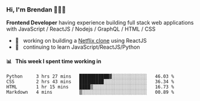### Hi, I'm Brendan 👨🏻‍💻

<b>Frontend Developer</b> having experience building full stack web applications with JavaScript / ReactJS / Nodejs / GraphQL / HTML / CSS</p>

 - 🚀 	&nbsp; working on building a [Netflix clone](https://github.com/brendantfinn/netflix-clone) using ReactJS
 - 🌱 	&nbsp; continuing to learn JavaScript/ReactJS/Python

 
 
#### 📊 	&nbsp; This week I spent time working in
<!--START_SECTION:waka-->
```text
Python     3 hrs 27 mins   ███████████▓░░░░░░░░░░░░░   46.03 % 
CSS        2 hrs 43 mins   █████████░░░░░░░░░░░░░░░░   36.34 % 
HTML       1 hr 15 mins    ████▒░░░░░░░░░░░░░░░░░░░░   16.73 % 
Markdown   4 mins          ▒░░░░░░░░░░░░░░░░░░░░░░░░   00.89 % 
```
<!--END_SECTION:waka-->
